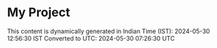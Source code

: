 # My Project

This content is dynamically generated in Indian Time (IST): 2024-05-30 12:56:30 IST
Converted to UTC: 2024-05-30 07:26:30 UTC
